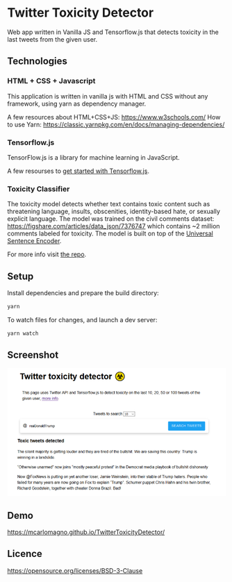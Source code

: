 # Twitter Toxicity Detector
Web app written in Vanilla JS and Tensorflow.js that detects toxicity in the last tweets from the given user.

## Technologies

### HTML + CSS + Javascript
This application is written in vanilla js with HTML and CSS without any framework, using yarn as dependency manager.

A few resources about HTML+CSS+JS: https://www.w3schools.com/
How to use Yarn: https://classic.yarnpkg.com/en/docs/managing-dependencies/

### Tensorflow.js
TensorFlow.js is a library for machine learning in JavaScript.

A few resourses to [get started with Tensorflow.js](https://www.tensorflow.org/js/tutorials).

### Toxicity Classifier
The toxicity model detects whether text contains toxic content such as threatening language, insults, obscenities, identity-based hate, or sexually explicit language. The model was trained on the civil comments dataset: https://figshare.com/articles/data_json/7376747 which contains ~2 million comments labeled for toxicity. The model is built on top of the [Universal Sentence Encoder](https://arxiv.org/pdf/1803.11175.pdf).

For more info visit [the repo](https://github.com/tensorflow/tfjs-models/tree/master/toxicity).

## Setup

Install dependencies and prepare the build directory:

```sh
yarn
```

To watch files for changes, and launch a dev server:

```sh
yarn watch
```

## Screenshot
<div align="center">
  <img src="https://raw.githubusercontent.com/MCarlomagno/assets/master/TwitterToxicityDetectorScreenshot.png" alt="Face recognition auth"/>
</div>

## Demo
https://mcarlomagno.github.io/TwitterToxicityDetector/

## Licence
https://opensource.org/licenses/BSD-3-Clause
